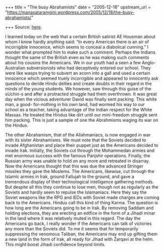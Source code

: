 +++
title = "The busy Abrahamists"
date = "2005-12-18"
upstream_url = "https://manasataramgini.wordpress.com/2005/12/18/the-busy-abrahamists/"

+++
Source: [here](https://manasataramgini.wordpress.com/2005/12/18/the-busy-abrahamists/).

I learned today on the web that a certain British satirist AE Housman
about whom I know hardly anything said: “In every American there is an
air of incorrigible innocence, which seems to conceal a diabolical
cunning.” I wonder what prompted him to make such a comment. Perhaps the
Indians thought the same of the British even as he was making such
comments about his cousins the Americans. We in our youth had a seen a
few Anglo-Australian subversionists who had deceptively entered our
school. They were like wasps trying to subvert an acorn into a gall and
used a certain innocence which seemed truely incorrigible and appeared
to innocently ask questions to deride Hindu deities and create doubts in
their regard in the minds of the young students. We however, saw through
this guise of the sUchin-s and after a protracted struggle had them
overthrown. It was great day when the vicious adventurer David was
finally sent packing. This white man, a good- for-nothing in his own
land, had wormed his way to our school as a teacher, taking advantage of
the Indian respect for the White Massas. He treated the Hindus like dirt
until our mini-freedom struggle sent him packing. This is just a sample
of one the Abrahmisms waging its war on the Hindus.

The other Abrahamism, that of the Allahmaniacs, is now engaged in war
with its sister Abrahamisms. We must note that the Soviets decided to
invade Afghanistan and place their puppet just as the Americans decided
to invade Irak. Initially, the Soviets cut through the Mohammedan armies
and met enormous success with the famous Panjshir operations. Finally,
the Russian army was unable to hold on any more and retreated in
disarray. Now the Americans thought that this was due the advanced
Stringer missiles they gave the Moslems. The Americans, likewise, cut
through the Islamic armies in Irak, ground Fallujah to the ground, and
gave a tremendous display of their technological intelligence gathering
methods. But despite all this they continue to lose men, though not as
regularly as the Soviets and hardly seem to repulse the Islamaniacs.
Here they say the Soviet weapons like the RPG and IEDs with Soviet made
charges are coming back to the Americans. Hindus call this kind of thing
Karma. The question is how long are the Americans going to be in Irak.
By removing Saddam and holding elections, they are erecting an edifice
in the form of a Jihadi minar in the land where it was relatively muted
in this regard. The day the Americans go back, I really wonder if the
Americans can talk of victories any more than the Soviets did. To me it
seems that for temporarily suppressing the venomous Taliban, the
Americans may end up gifting them a new land in the form of Irak, all
ready for Jihad with Zarqavi at the helm. This might boost Jihadi
confidence beyond limits.

